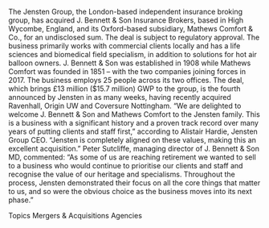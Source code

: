 The Jensten Group, the London-based independent insurance broking group, has acquired J. Bennett & Son Insurance Brokers, based in High Wycombe, England, and its Oxford-based subsidiary, Mathews Comfort & Co., for an undisclosed sum.
The deal is subject to regulatory approval.
The business primarily works with commercial clients locally and has a life sciences and biomedical field specialism, in addition to solutions for hot air balloon owners. J. Bennett & Son was established in 1908 while Mathews Comfort was founded in 1851 – with the two companies joining forces in 2017. The business employs 25 people across its two offices.
The deal, which brings £13 million ($15.7 million) GWP to the group, is the fourth announced by Jensten in as many weeks, having recently acquired Ravenhall, Origin UW and Coversure Nottingham.
“We are delighted to welcome J. Bennett & Son and Mathews Comfort to the Jensten family. This is a business with a significant history and a proven track record over many years of putting clients and staff first,” according to Alistair Hardie, Jensten Group CEO. “Jensten is completely aligned on these values, making this an excellent acquisition.”
Peter Sutcliffe, managing director of J. Bennett & Son MD, commented: “As some of us are reaching retirement we wanted to sell to a business who would continue to prioritise our clients and staff and recognise the value of our heritage and specialisms. Throughout the process, Jensten demonstrated their focus on all the core things that matter to us, and so were the obvious choice as the business moves into its next phase.”

Topics
Mergers & Acquisitions
Agencies
